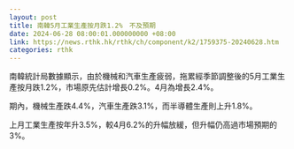 ```yaml
---
layout: post
title: 南韓5月工業生產按月跌1.2%　不及預期
date: 2024-06-28 08:00:01.000000000 +08:00
link: https://news.rthk.hk/rthk/ch/component/k2/1759375-20240628.htm
categories: rthk
---
```


南韓統計局數據顯示，由於機械和汽車生產疲弱，拖累經季節調整後的5月工業生產按月跌1.2%，市場原先估計增長0.2%。4月為增長2.4%。

期內，機械生產跌4.4%，汽車生產跌3.1%，而半導體生產則上升1.8%。

上月工業生產按年升3.5%，較4月6.2%的升幅放緩，但升幅仍高過市場預期的3%。
